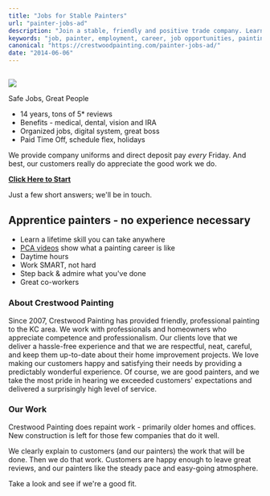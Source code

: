 ```yaml
---
title: "Jobs for Stable Painters"
url: "painter-jobs-ad"
description: "Join a stable, friendly and positive trade company. Learn it from the ground up. Or, upgrade and leave your current dead-end behind."
keywords: "job, painter, employment, career, job opportunities, painting trade, training"
canonical: "https://crestwoodpainting.com/painter-jobs-ad/"
date: "2014-06-06"
---
```


##

![](images/Green-transparent.jpg)

Safe Jobs, Great People

- 14 years, tons of 5\* reviews
- Benefits - medical, dental, vision and IRA
- Organized jobs, digital system, great boss
- Paid Time Off, schedule flex, holidays

We provide company uniforms and direct deposit pay _every_ Friday. And best, our customers really do appreciate the good work we do.

[**Click Here to Start**](https://docs.google.com/forms/d/e/1FAIpQLSfc1lPvTLCtxdYQqPDISIhKihC1jnk27fx5DLMBmldRyjOgew/viewform?usp=sf_link)

Just a few short answers; we'll be in touch.

## Apprentice painters - no experience necessary

- Learn a lifetime skill you can take anywhere
- [PCA videos](https://pcapainted.org/trade-best-practices/) show what a painting career is like
- Daytime hours
- Work SMART, not hard
- Step back & admire what you've done
- Great co-workers

### About Crestwood Painting

Since 2007, Crestwood Painting has provided friendly, professional painting to the KC area. We work with professionals and homeowners who appreciate competence and professionalism. Our clients love that we deliver a hassle-free experience and that we are respectful, neat, careful, and keep them up-to-date about their home improvement projects. We love making our customers happy and satisfying their needs by providing a predictably wonderful experience. Of course, we are good painters, and we take the most pride in hearing we exceeded customers' expectations and delivered a surprisingly high level of service.

### Our Work

Crestwood Painting does repaint work - primarily older homes and offices. New construction is left for those few companies that do it well.

We clearly explain to customers (and our painters) the work that will be done. Then we do that work. Customers are happy enough to leave great reviews, and our painters like the steady pace and easy-going atmosphere.

Take a look and see if we're a good fit.
